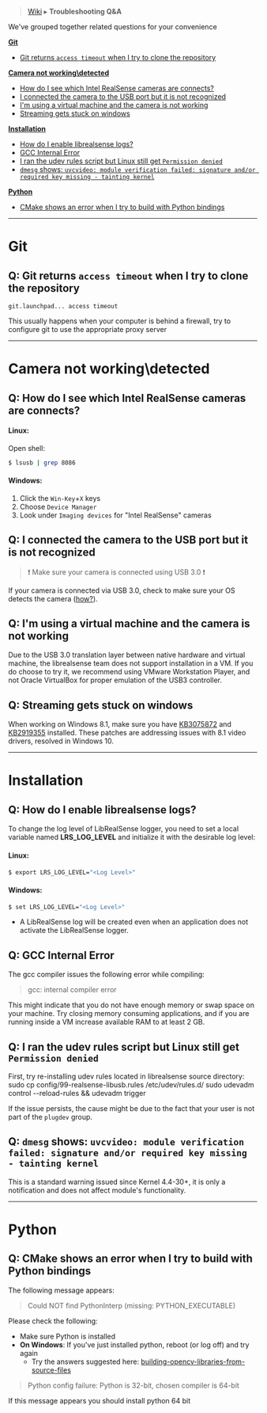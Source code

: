 > [Wiki](Home) ▸ **Troubleshooting Q&A**

We've grouped together related questions for your convenience 

**[Git](#git)**
- [Git returns `access timeout` when I try to clone the repository](#q-git-returns-access-timeout-when-i-try-to-clone-the-repository)

**[Camera not working\detected](#camera-not-working-detected)**
- [How do I see which Intel RealSense cameras are connects?](#q-how-do-i-see-which-intel-realsense-cameras-are-connects)
- [I connected the camera to the USB port but it is not recognized](#q-i-connected-the-camera-to-the-usb-port-but-it-is-not-recognized)
- [I'm using a virtual machine and the camera is not working](#q-im-using-a-virtual-machine-and-the-camera-is-not-working)
- [Streaming gets stuck on windows](#q-streaming-gets-stuck-on-windows)

**[Installation](#installation)**
- [How do I enable librealsense logs?](#q-how-do-i-enable-librealsense-logs)
- [GCC Internal Error](#q-gcc-internal-error)
- [I ran the udev rules script but Linux still get `Permission denied`](#q-i-ran-the-udev-rules-script-but-linux-still-get-permission-denied)
- [`dmesg` shows: `uvcvideo: module verification failed: signature and/or required key missing - tainting kernel`](#q-dmesg-shows-uvcvideo-module-verification-failed-signature-andor-required-key-missing---tainting-kernel)


**[Python](#python)**
  - [CMake shows an error when I try to build with Python bindings](#q-cmake-shows-an-error-when-i-try-to-build-with-python-bindings)


-----------------


Git
====================
## Q: Git returns `access timeout` when I try to clone the repository

    git.launchpad... access timeout

This usually happens when your computer is behind a firewall, try to configure git to use the appropriate proxy server



-----------------

Camera not working\detected
====================

## Q: How do I see which Intel RealSense cameras are connects?
#### **Linux:**
Open shell:
```bash
$ lsusb | grep 8086
```

#### **Windows:**
1. Click the `Win-Key`+`X` keys
2. Choose `Device Manager`
3. Look under `Imaging devices` for "Intel RealSense" cameras



## Q: I connected the camera to the USB port but it is not recognized

> ❗️ Make sure your camera is connected using USB 3.0 ❗️ 

If your camera is connected via USB 3.0, check to make sure your OS detects the camera ([how?](#q-how-do-i-see-which-intel-realsense-cameras-are-connects)).


## Q: I'm using a virtual machine and the camera is not working

Due to the USB 3.0 translation layer between native hardware and virtual machine, the librealsense team does not support installation in a VM. If you do choose to try it, we recommend using VMware Workstation Player, and not Oracle VirtualBox for proper emulation of the USB3 controller.

## Q: Streaming gets stuck on windows

When working on Windows 8.1, make sure you have [KB3075872](https://support.microsoft.com/en-us/kb/3075872) and [KB2919355](https://support.microsoft.com/en-us/kb/2919355) installed. These patches are addressing issues with 8.1 video drivers, resolved in Windows 10.


-----------------

Installation
====================

## Q: How do I enable librealsense logs?
To change the log level of LibRealSense logger, you need to set a local variable named **LRS_LOG_LEVEL**
and initialize it with the desirable log level:

#### **Linux:**
```bash
$ export LRS_LOG_LEVEL="<Log Level>"
```

#### **Windows:**
```bash
$ set LRS_LOG_LEVEL="<Log Level>"
```
- A LibRealSense log will be created even when an application does not activate the LibRealSense logger.


## Q: GCC Internal Error

The gcc compiler issues the following error while compiling:

> gcc: internal compiler error

This might indicate that you do not have enough memory or swap space on your machine. Try closing memory consuming applications, and if you are running inside a VM increase available RAM to at least 2 GB.

## Q: I ran the udev rules script but Linux still get `Permission denied`

First, try re-installing udev rules located in librealsense source directory:
    sudo cp config/99-realsense-libusb.rules /etc/udev/rules.d/
    sudo udevadm control --reload-rules && udevadm trigger

If the issue persists, the cause might be due to the fact that your user is not part of the `plugdev` group.


## Q: `dmesg` shows: `uvcvideo: module verification failed: signature and/or required key missing - tainting kernel`

This is a standard warning issued since Kernel 4.4-30+, it is only a notification and does not affect module's functionality.


-----------------

Python
====================

## Q: CMake shows an error when I try to build with Python bindings
The following message appears:

>  Could NOT find PythonInterp (missing: PYTHON_EXECUTABLE)

Please check the following:
- Make sure Python is installed
- **On Windows**: If you've just installed python, reboot (or log off) and try again
  - Try the answers suggested here: [building-opencv-libraries-from-source-files](https://stackoverflow.com/questions/9119253/building-opencv-libraries-from-source-files)


>   Python config failure: Python is 32-bit, chosen compiler is 64-bit

If this message appears you should install python 64 bit
